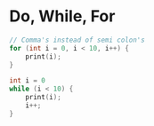 # Do, While, For

```C
// Comma's instead of semi colon's
for (int i = 0, i < 10, i++) {
    print(i);
}
```

```C
int i = 0
while (i < 10) {
    print(i);
    i++;
}
```